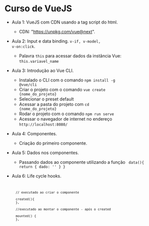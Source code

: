 # Curso de VueJS

- Aula 1: VueJS com CDN usando a tag script do html.
    - CDN: "https://unpkg.com/vue@next".

- Aula 2: Input e data binding. <code>v-if, v-model, v-on:click</code>.
    - Palavra <code>this</code> para acessar dados da instância Vue: <code>this.variavel_name</code>

- Aula 3: Introdução ao Vue CLI.
    - Instalado o CLI com o comando <code>npm install -g @vue/cli</code>
    - Criar o projeto com o comando <code>vue create {nome_do_projeto}</code>
    - Selecionar o preset default
    - Acessar a pasta do projeto com <code>cd {nome_do_projeto}</code>
    - Rodar o projeto com o comando <code>npm run serve</code>
    - Acessar o navegador de internet no endereço <code>http://localhost:8080/</code>

- Aula 4: Componentes.
    - Criação do primeiro componente.

- Aula 5: Dados nos componentes.
    - Passando dados ao componente utilizando a função <code> data(){
        return {
            dado: ''
        }
    }</code>

- Aula 6: Life cycle hooks.
    <code>
    
        // executado ao criar o componente

        created(){ 
        },

        //executado ao montar o componente - após o created

        mounted() { 
        },
    </code>